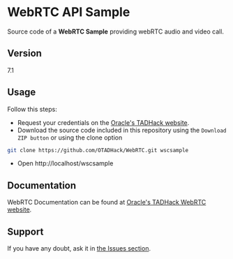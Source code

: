 WebRTC API Sample
=========

Source code of a **WebRTC Sample** providing webRTC audio and video call.

Version
----

7.1

Usage
----

Follow this steps:

+ Request your credentials on the [Oracle's TADHack website](http://tadhack.optaresolutions.com).
+ Download the source code included in this repository using the `Download ZIP button` or using the clone option
```sh
git clone https://github.com/OTADHack/WebRTC.git wscsample
```
+ Open http://localhost/wscsample 

Documentation
----

WebRTC Documentation can be found at [Oracle's TADHack WebRTC website](http://tadhack.optaresolutions.com/?page_id=60).

Support
----

If you have any doubt, ask it in [the Issues section](https://github.com/OTADHack/WebRTC/issues).
